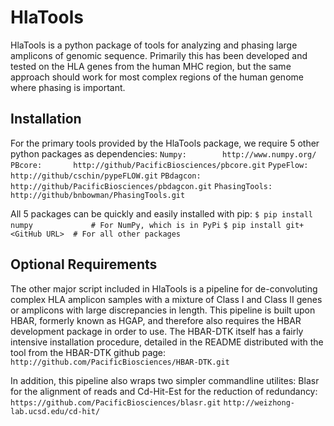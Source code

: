 # HlaTools #

HlaTools is a python package of tools for analyzing and phasing large
amplicons of genomic sequence.  Primarily this has been developed and
tested on the HLA genes from the human MHC region, but the same approach
should work for most complex regions of the human genome where phasing
is important.

## Installation ##

For the primary tools provided by the HlaTools package, we require 5 other
python packages as dependencies:
`Numpy:        http://www.numpy.org/`
`PBcore:       http://github/PacificBiosciences/pbcore.git`
`PypeFlow:     http://github/cschin/pypeFLOW.git`
`PBdagcon:     http://github/PacificBiosciences/pbdagcon.git`
`PhasingTools: http://github/bnbowman/PhasingTools.git`

All 5 packages can be quickly and easily installed with pip:
`$ pip install numpy             # For NumPy, which is in PyPi`
`$ pip install git+<GitHub URL>  # For all other packages`

## Optional Requirements ##

The other major script included in HlaTools is a pipeline for de-convoluting
complex HLA amplicon samples with a mixture of Class I and Class II genes
or amplicons with large discrepancies in length.  This pipeline is built
upon HBAR, formerly known as HGAP, and therefore also requires the HBAR
development package in order to use.  The HBAR-DTK itself has a fairly
intensive installation procedure, detailed in the README distributed with
the tool from the HBAR-DTK github page:
`http://github.com/PacificBiosciences/HBAR-DTK.git`

In addition, this pipeline also wraps two simpler commandline utilites:
Blasr for the alignment of reads and Cd-Hit-Est for the reduction of
redundancy:
`https://github.com/PacificBiosciences/blasr.git`
`http://weizhong-lab.ucsd.edu/cd-hit/`